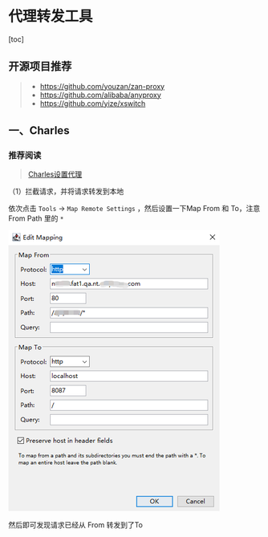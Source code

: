 # 代理转发工具

[toc]



## 开源项目推荐

> - https://github.com/youzan/zan-proxy
> - https://github.com/alibaba/anyproxy
> - https://github.com/yize/xswitch
>
> 



## 一、Charles

### 推荐阅读

> [Charles设置代理](https://www.jianshu.com/p/83e26d2a25f5)



（1）拦截请求，并将请求转发到本地

依次点击 `Tools` -> `Map Remote Settings` ，然后设置一下Map From 和 To，注意 From Path 里的 `*`

![image-20210413180256712](images/image-20210413180256712.png)



然后即可发现请求已经从 From 转发到了To













